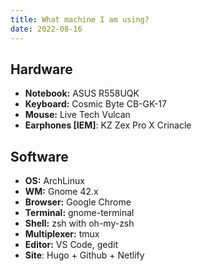```yaml
---
title: What machine I am using?
date: 2022-08-16
---
```


## Hardware

- **Notebook:** ASUS R558UQK
- **Keyboard:** Cosmic Byte CB-GK-17
- **Mouse:** Live Tech Vulcan
- **Earphones [IEM]**: KZ Zex Pro  X Crinacle

## Software

-   **OS:**  ArchLinux
-   **WM:**  Gnome 42.x
-   **Browser:**  Google Chrome
-   **Terminal:**  gnome-terminal
-   **Shell:**  zsh with oh-my-zsh
-   **Multiplexer:**  tmux
-   **Editor:**  VS Code, gedit
-   **Site**: Hugo + Github + Netlify